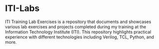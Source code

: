 # ITI-Labs
ITI Training Lab Exercises is a repository that documents and showcases various lab exercises and projects completed during my training at the Information Technology Institute (ITI). This repository highlights practical experience with different technologies including Verilog, TCL, Python, and more.
